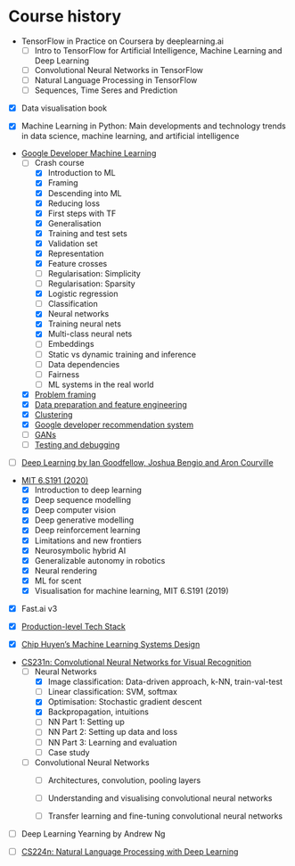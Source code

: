 # Course history

- TensorFlow in Practice on Coursera by deeplearning.ai
    - [ ]  Intro to TensorFlow for Artificial Intelligence, Machine Learning and Deep Learning
    - [ ]  Convolutional Neural Networks in TensorFlow
    - [ ]  Natural Language Processing in TensorFlow
    - [ ]  Sequences, Time Seres and Prediction

- [x]  Data visualisation book

- [x]  Machine Learning in Python: Main developments and technology trends in data science, machine learning, and artificial intelligence

- [Google Developer Machine Learning](https://developers.google.com/machine-learning/)
    - [ ]  Crash course
        - [x]  Introduction to ML
        - [x]  Framing
        - [x]  Descending into ML
        - [x]  Reducing loss
        - [x]  First steps with TF
        - [x]  Generalisation
        - [x]  Training and test sets
        - [x]  Validation set
        - [x]  Representation
        - [x]  Feature crosses
        - [ ]  Regularisation: Simplicity
        - [ ]  Regularisation: Sparsity
        - [x]  Logistic regression
        - [ ]  Classification
        - [x]  Neural networks
        - [x]  Training neural nets
        - [x]  Multi-class neural nets
        - [ ]  Embeddings
        - [ ]  Static vs dynamic training and inference
        - [ ]  Data dependencies
        - [ ]  Fairness
        - [ ]  ML systems in the real world
    - [x]  [Problem framing](https://developers.google.com/machine-learning/problem-framing)
    - [x]  [Data preparation and feature engineering](https://developers.google.com/machine-learning/data-prep)
    - [x]  [Clustering](https://developers.google.com/machine-learning/clustering)
    - [x]  [Google developer recommendation system](https://developers.google.com/machine-learning/recommendation)
    - [ ]  [GANs](https://developers.google.com/machine-learning/gan)
    - [ ]  [Testing and debugging](https://developers.google.com/machine-learning/testing-debugging)

- [ ]  [Deep Learning by Ian Goodfellow, Joshua Bengio and Aron Courville](http://www.deeplearningbook.org/)

- [MIT 6.S191 (2020)](https://www.youtube.com/watch?v=njKP3FqW3Sk&list=PLtBw6njQRU-rwp5__7C0oIVt26ZgjG9NI&index=1)
    - [x]  Introduction to deep learning
    - [x]  Deep sequence modelling
    - [x]  Deep computer vision
    - [x]  Deep generative modelling
    - [x]  Deep reinforcement learning
    - [x]  Limitations and new frontiers
    - [x]  Neurosymbolic hybrid AI
    - [x]  Generalizable autonomy in robotics
    - [x]  Neural rendering
    - [x]  ML for scent
    - [x]  Visualisation for machine learning, MIT 6.S191 (2019)

- [x]  Fast.ai v3

- [x]  [Production-level Tech Stack](https://github.com/alirezadir/Production-Level-Deep-Learning/)

- [x]  [Chip Huyen’s Machine Learning Systems Design](https://github.com/chiphuyen/machine-learning-systems-design)

- [CS231n: Convolutional Neural Networks for Visual Recognition](http://cs231n.github.io/)
    - [ ]  Neural Networks
        - [x]  Image classification: Data-driven approach, k-NN, train-val-test
        - [ ]  Linear classification: SVM, softmax
        - [x]  Optimisation: Stochastic gradient descent
        - [x]  Backpropagation, intuitions
        - [ ]  NN Part 1: Setting up
        - [ ]  NN Part 2: Setting up data and loss
        - [ ]  NN Part 3: Learning and evaluation
        - [ ]  Case study
        
    - [ ]  Convolutional Neural Networks
        - [ ]  Architectures, convolution, pooling layers
        - [ ]  Understanding and visualising convolutional neural networks
        - [ ]  Transfer learning and fine-tuning convolutional neural networks
        

- [ ]  Deep Learning Yearning by Andrew Ng

- [ ]  [CS224n: Natural Language Processing with Deep Learning](http://web.stanford.edu/class/cs224n/)

